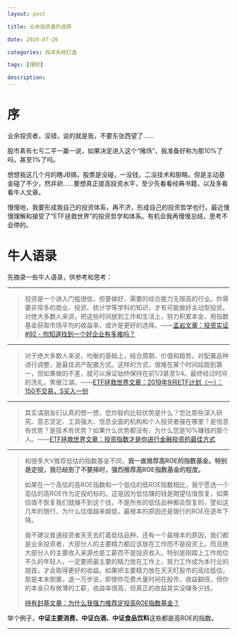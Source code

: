 ```yaml
---
layout: post

title: 业余投资者的选择

date: 2020-07-20

categories: 投资系统打造

tags: [理财]

description: 
---
```




# 序

业余投资者，没错，说的就是我，不要东张西望了......



股市素有七亏二平一赢一说，如果决定进入这个“赌场”，我准备好称为那10%了吗，甚至1%了吗。

想想我这几个月的瞎JB搞，股票是没碰，一没钱，二没技术和胆略。但是主动基金碰了不少，然并卵......要想真正提高投资水平，至少先看看经典书籍，以及多看看牛人文章。



慢慢地，我要形成我自己的投资体系，再不济，形成自己的投资哲学也行。最近慢慢理解和接受了“ETF拯救世界”的投资哲学和体系。有机会我再慢慢总结，思考不会停的。



# 牛人语录

先摘录一些牛人语录，供参考和思考：

---

>投资是一个进入门槛很低，但要做好，需要的综合能力无限高的行业。你需要非常多的商业、投资、统计学等学科的知识，才有可能做好主动型投资。对绝大多数人来讲，把这些时间放到工作和生活上，努力积累本金，用指数基金获取市场平均的收益率，或许是更好的选择。——[孟岩文章：投资实证 #92 - 你知道找到一个好企业有多难吗？](https://mp.weixin.qq.com/s/9b5SN2Q1mFxJu7GiSPux6Q)

---

> 对于绝大多数人来说，均衡的基础上，结合周期、价值和趋势，对配置品种进行调整，是最佳资产配置方式。这样的方式，很难在某个时间段跑到第一，但如果做的不差，就可以保证始终保持在前1/3甚至1/4。最终经过时间的洗礼，笑傲江湖。——[ETF拯救世界文章：2019年9月ETF计划（一）：150不交易，S买入一份](https://mp.weixin.qq.com/s/TnlPhElfjbM3cIqLT91z9A)

---

> 其实请朋友们认真的想一想，您炒股的比较优势是什么？您比那些深入研究、意志坚定、工具强大、信息全面的机构和个人投资者强在哪里？是信息有优势？是技术有优势？如果什么优势都没有，为什么您是10%赚钱的那个人。——[ETF拯救世界文章：投资指数才是你进行金融投资的最佳方式](https://mp.weixin.qq.com/s/D3sreGR7Xozjl9cuptVT5g)

---

> 和很多大V推荐低估的指数基金不同，**我一直推荐高ROE的指数基金。特别是定投，我已经到了不要择时，强烈推荐高ROE指数基金的程度。**
>
> 如果在一个高估的高ROE指数和一个低估的低ROE指数相比，我宁愿选一个高估的高ROE作为定投的标的。这是因为低估赚的钱是期望估值恢复，如果估值不恢复我们就赚不到这个钱，不是所有的低估品种都会恢复的，譬如这几年的银行，为什么估值越来越低，最根本的原因还是银行的ROE在逐年下降。
>
> 我不建议普通投资者天天去盯着低估品种，还有一个最根本的原因，我们都是业余投资者，大部分人的主要精力都应该放在工作而不是投资上。而且绝大部分人的主要收入来源也是工薪而不是投资收入。特别是刚踏上工作岗位不久的年轻人，一定要把最主要的精力放在工作上，努力工作成为本行业的翘首，才会取得更好的收益。如果把主要精力放在天天盯股市的高估低估，那是本末倒置，退一万步说，即使你花费大量时间在股市，收益翻倍，但你的本金只有微薄的工薪，收益率很高，但真正的收益其实没赚多少钱。
>
> [持有封基文章：为什么我强力推荐定投高ROE指数基金？](https://mp.weixin.qq.com/s/vJkWgyYHRfcFaA01vk9Y3A)

举个例子，**中证主要消费、中证白酒、中证食品饮料**这些都是高ROE的指数。

---

